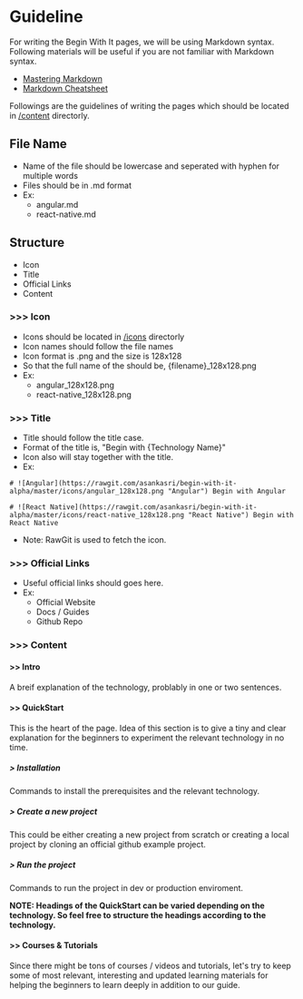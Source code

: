 # Guideline

For writing the Begin With It pages, we will be using Markdown syntax. Following materials will be useful if you are not familiar with Markdown syntax.
* [Mastering Markdown](https://guides.github.com/features/mastering-markdown/)
* [Markdown Cheatsheet](https://github.com/adam-p/markdown-here/wiki/Markdown-Cheatsheet)

Followings are the guidelines of writing the pages which should be located in [/content](https://github.com/asankasri/begin-with-it-alpha/tree/master/content) directorly.

## File Name
* Name of the file should be lowercase and seperated with hyphen for multiple words
* Files should be in .md format
* Ex:
  * angular.md
  * react-native.md

## Structure
* Icon
* Title
* Official Links
* Content

### >>> Icon
* Icons should be located in [/icons](https://github.com/asankasri/begin-with-it-alpha/tree/master/icons) directorly
* Icon names should follow the file names
* Icon format is .png and the size is 128x128
* So that the full name of the should be, {filename}_128x128.png
* Ex:
  * angular_128x128.png
  * react-native_128x128.png

### >>> Title
* Title should follow the title case.
* Format of the title is, "Begin with {Technology Name}"
* Icon also will stay together with the title.
* Ex:
```
# ![Angular](https://rawgit.com/asankasri/begin-with-it-alpha/master/icons/angular_128x128.png "Angular") Begin with Angular
```
```
# ![React Native](https://rawgit.com/asankasri/begin-with-it-alpha/master/icons/react-native_128x128.png "React Native") Begin with React Native
```
* Note: RawGit is used to fetch the icon.

### >>> Official Links
* Useful official links should goes here.
* Ex:
  * Official Website
  * Docs / Guides
  * Github Repo

### >>> Content

#### >> Intro
A breif explanation of the technology, problably in one or two sentences.

#### >> QuickStart
This is the heart of the page. Idea of this section is to give a tiny and clear explanation for the beginners to experiment the relevant technology in no time.

##### > Installation
Commands to install the prerequisites and the relevant technology.
  
##### > Create a new project
This could be either creating a new project from scratch or creating a local project by cloning an official github example project.

##### > Run the project
Commands to run the project in dev or production enviroment.

**NOTE: Headings of the QuickStart can be varied depending on the technology. So feel free to structure the headings according to the technology.**

#### >> Courses & Tutorials
Since there might be tons of courses / videos and tutorials, let's try to keep some of most relevant, interesting and updated learning materials for helping the beginners to learn deeply in addition to our guide.

